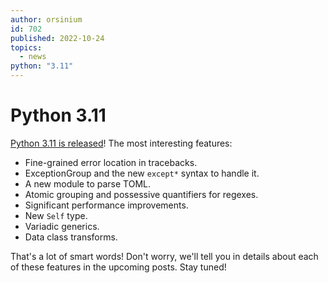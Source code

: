 ```yaml
---
author: orsinium
id: 702
published: 2022-10-24
topics:
  - news
python: "3.11"
---
```


# Python 3.11

[Python 3.11 is released](https://docs.python.org/3.11/whatsnew/3.11.html)! The most interesting features:

+ Fine-grained error location in tracebacks.
+ ExceptionGroup and the new `except*` syntax to handle it.
+ A new module to parse TOML.
+ Atomic grouping and possessive quantifiers for regexes.
+ Significant performance improvements.
+ New `Self` type.
+ Variadic generics.
+ Data class transforms.

That's a lot of smart words! Don't worry, we'll tell you in details about each of these features in the upcoming posts. Stay tuned!
